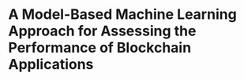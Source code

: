 # A Model-Based Machine Learning Approach for Assessing the Performance of Blockchain Applications

